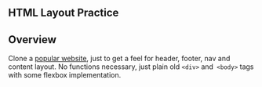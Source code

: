 ## HTML Layout Practice
## Overview
Clone a [popular website](https://www.outofprintclothing.com/), just to get a feel for header, footer, nav and content layout. No functions necessary, just plain old `<div>` and` <body>` tags with some flexbox implementation.